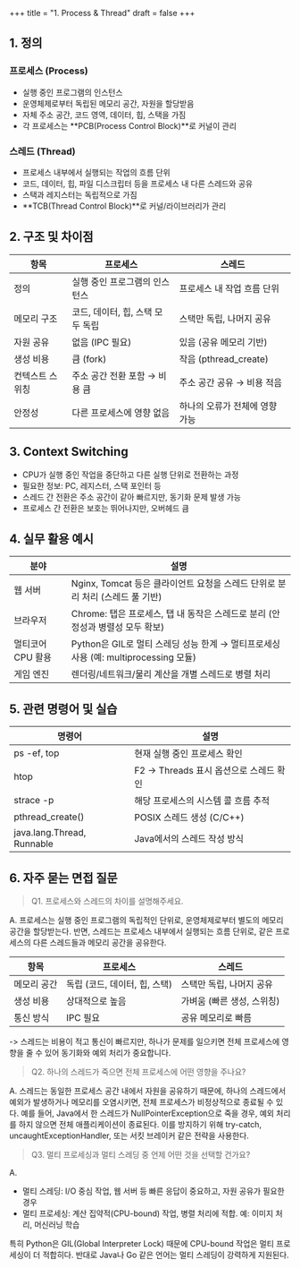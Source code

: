 +++
title = "1. Process & Thread"
draft = false
+++
## 1. 정의
### 프로세스 (Process)
- 실행 중인 프로그램의 인스턴스
- 운영체제로부터 독립된 메모리 공간, 자원을 할당받음
- 자체 주소 공간, 코드 영역, 데이터, 힙, 스택을 가짐
- 각 프로세스는 **PCB(Process Control Block)**로 커널이 관리

### 스레드 (Thread)
- 프로세스 내부에서 실행되는 작업의 흐름 단위
- 코드, 데이터, 힙, 파일 디스크립터 등을 프로세스 내 다른 스레드와 공유
- 스택과 레지스터는 독립적으로 가짐
- **TCB(Thread Control Block)**로 커널/라이브러리가 관리

## 2. 구조 및 차이점
항목 | 프로세스 | 스레드
-|-|-
정의| 실행 중인 프로그램의 인스턴스 | 프로세스 내 작업 흐름 단위
메모리 구조 | 코드, 데이터, 힙, 스택 모두 독립 | 스택만 독립, 나머지 공유
자원 공유 | 없음 (IPC 필요) | 있음 (공유 메모리 기반)
생성 비용 |  큼 (fork) | 작음 (pthread_create)
컨텍스트 스위칭 |  주소 공간 전환 포함 → 비용 큼  | 주소 공간 공유 → 비용 적음
안정성 | 다른 프로세스에 영향 없음  | 하나의 오류가 전체에 영향 가능

## 3. Context Switching
- CPU가 실행 중인 작업을 중단하고 다른 실행 단위로 전환하는 과정
- 필요한 정보: PC, 레지스터, 스택 포인터 등
- 스레드 간 전환은 주소 공간이 같아 빠르지만, 동기화 문제 발생 가능
- 프로세스 간 전환은 보호는 뛰어나지만, 오버헤드 큼

## 4. 실무 활용 예시
분야 | 설명
-|-
웹 서버  |Nginx, Tomcat 등은 클라이언트 요청을 스레드 단위로 분리 처리 (스레드 풀 기반)
브라우저 | Chrome: 탭은 프로세스, 탭 내 동작은 스레드로 분리 (안정성과 병렬성 모두 확보)
멀티코어 CPU 활용 | Python은 GIL로 멀티 스레딩 성능 한계 → 멀티프로세싱 사용 (예: multiprocessing 모듈)
게임 엔진 | 렌더링/네트워크/물리 계산을 개별 스레드로 병렬 처리


## 5. 관련 명령어 및 실습
명령어 | 설명
-|-
ps -ef, top | 현재 실행 중인 프로세스 확인
htop | F2 → Threads 표시 옵션으로 스레드 확인
strace -p <PID> | 해당 프로세스의 시스템 콜 흐름 추적
pthread_create() | POSIX 스레드 생성 (C/C++)
java.lang.Thread, Runnable | Java에서의 스레드 작성 방식


## 6. 자주 묻는 면접 질문
> Q1. 프로세스와 스레드의 차이를 설명해주세요.

A.
프로세스는 실행 중인 프로그램의 독립적인 단위로, 운영체제로부터 별도의 메모리 공간을 할당받는다. 반면, 스레드는 프로세스 내부에서 실행되는 흐름 단위로, 같은 프로세스의 다른 스레드들과 메모리 공간을 공유한다.

항목 | 프로세스 | 스레드
|-|-|-|
메모리 공간 | 독립 (코드, 데이터, 힙, 스택) | 스택만 독립, 나머지 공유
생성 비용 | 상대적으로 높음 | 가벼움 (빠른 생성, 스위칭)
통신 방식 | IPC 필요 | 공유 메모리로 빠름

-> 스레드는 비용이 적고 통신이 빠르지만, 하나가 문제를 일으키면 전체 프로세스에 영향을 줄 수 있어 동기화와 예외 처리가 중요합니다.

> Q2. 하나의 스레드가 죽으면 전체 프로세스에 어떤 영향을 주나요?

A.
스레드는 동일한 프로세스 공간 내에서 자원을 공유하기 때문에, 하나의 스레드에서 예외가 발생하거나 메모리를 오염시키면, 전체 프로세스가 비정상적으로 종료될 수 있다.
예를 들어, Java에서 한 스레드가 NullPointerException으로 죽을 경우, 예외 처리를 하지 않으면 전체 애플리케이션이 종료된다.
이를 방지하기 위해 try-catch, uncaughtExceptionHandler, 또는 서킷 브레이커 같은 전략을 사용한다.

> Q3. 멀티 프로세싱과 멀티 스레딩 중 언제 어떤 것을 선택할 건가요?

A.
- 멀티 스레딩: I/O 중심 작업, 웹 서버 등 빠른 응답이 중요하고, 자원 공유가 필요한 경우
- 멀티 프로세싱: 계산 집약적(CPU-bound) 작업, 병렬 처리에 적합. 예: 이미지 처리, 머신러닝 학습

특히 Python은 GIL(Global Interpreter Lock) 때문에 CPU-bound 작업은 멀티 프로세싱이 더 적합히다.
반대로 Java나 Go 같은 언어는 멀티 스레딩이 강력하게 지원된다.
